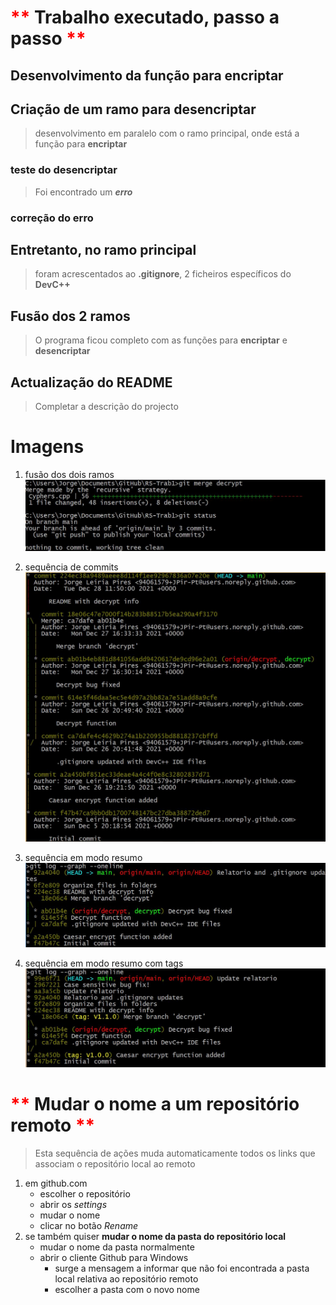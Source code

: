 
# <span style="color:red">\*\*</span> Trabalho executado, passo a passo <span style="color:red">**</span>

## Desenvolvimento da função para **encriptar**

## Criação de um ramo para **desencriptar**

>desenvolvimento em paralelo com o ramo
principal, onde está a função para **encriptar**

### teste do desencriptar

>Foi encontrado um ***erro***

### correção do erro

## Entretanto, no ramo principal

>foram acrescentados ao **.gitignore**, 2 ficheiros específicos do **DevC++**

## Fusão dos 2 ramos

>O programa ficou completo com as funções para **encriptar** e **desencriptar**

## Actualização do README

>Completar a descrição do projecto

# Imagens

1. fusão dos dois ramos
![fusão dos ramos](Imagens/Merge_decrypt.JPG)
2. sequência de commits
![Produto final](Imagens/Log_after_updt_README.JPG)
3. sequência em modo resumo
![Produto final - resumo](Imagens/logResumo.JPG)

4. sequência em modo resumo com tags
![Produto final - resumo com tags](Imagens/logResumoTag.JPG)

# <span style="color:red">\*\*</span> Mudar o nome a um repositório remoto <span style="color:red">\*\*</span>

>Esta sequência de ações muda automaticamente todos os links que associam o repositório local ao remoto

1. em github.com
    * escolher o repositório
    * abrir os *settings*
    * mudar o nome
    * clicar no botão *Rename*
2. se também quiser **mudar o nome da pasta do repositório local**
    * mudar o nome da pasta normalmente
    * abrir o cliente Github para Windows
        * surge a mensagem a informar que não foi encontrada a pasta local relativa ao repositório remoto
        * escolher a pasta com o novo nome

